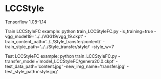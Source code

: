 # LCCStyle

Tensorflow 1.08-1.14



Train LCCStyleFC example:
python train_LCCStyleFC.py -is_training=true -vgg_model19='../../VGG19/vgg_19.ckpt' -train_content_path='../../Style_transfer/content/' -train_style_path='../../Style_transfer/style/' -style_w=7



Test LCCStyleFC example:
python train_LCCStyleFC.py -transfer_model='model_LCCStyleFC/genera20.0.ckpt' -test_data_path='content.jpg' -new_img_name='transfer.jpg' -test_style_path='style.jpg'

